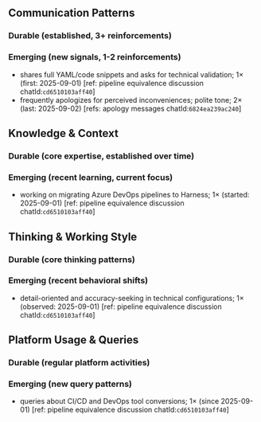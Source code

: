 ## Communication Patterns
### Durable (established, 3+ reinforcements)

### Emerging (new signals, 1-2 reinforcements)
- shares full YAML/code snippets and asks for technical validation; 1× (first: 2025-09-01) [ref: pipeline equivalence discussion chatId:`cd6510103aff40`]
- frequently apologizes for perceived inconveniences; polite tone; 2× (last: 2025-09-02) [refs: apology messages chatId:`6824ea239ac240`]

## Knowledge & Context
### Durable (core expertise, established over time)

### Emerging (recent learning, current focus)
- working on migrating Azure DevOps pipelines to Harness; 1× (started: 2025-09-01) [ref: pipeline equivalence discussion chatId:`cd6510103aff40`]

## Thinking & Working Style
### Durable (core thinking patterns)

### Emerging (recent behavioral shifts)
- detail-oriented and accuracy-seeking in technical configurations; 1× (observed: 2025-09-01) [ref: pipeline equivalence discussion chatId:`cd6510103aff40`]

## Platform Usage & Queries
### Durable (regular platform activities)

### Emerging (new query patterns)
- queries about CI/CD and DevOps tool conversions; 1× (since 2025-09-01) [ref: pipeline equivalence discussion chatId:`cd6510103aff40`]